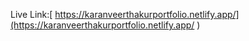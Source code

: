 Live Link:[
https://karanveerthakurportfolio.netlify.app/](https://karanveerthakurportfolio.netlify.app/
)
